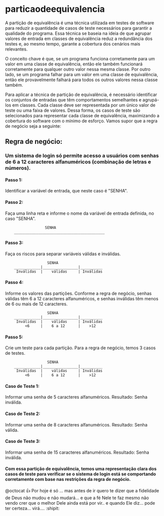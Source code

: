 # particaodeequivalencia

<p>
A partição de equivalência é uma técnica utilizada em testes de software para reduzir a quantidade de casos de teste necessários para garantir a qualidade do programa. Essa técnica se baseia na ideia de que agrupar valores de entrada em classes de equivalência reduz a redundância dos testes e, ao mesmo tempo, garante a cobertura dos cenários mais relevantes.

O conceito chave é que, se um programa funciona corretamente para um valor em uma classe de equivalência, então ele também funcionará corretamente para qualquer outro valor nessa mesma classe. Por outro lado, se um programa falhar para um valor em uma classe de equivalência, então ele provavelmente falhará para todos os outros valores nessa classe também.

Para aplicar a técnica de partição de equivalência, é necessário identificar os conjuntos de entradas que têm comportamentos semelhantes e agrupá-los em classes. Cada classe deve ser representada por um único valor de teste ou uma faixa de valores. Dessa forma, os casos de teste são selecionados para representar cada classe de equivalência, maximizando a cobertura do software com o mínimo de esforço. Vamos supor que a regra de negócio seja a seguinte:

<h2>Regra de negócio:</h2>

<h3>Um sistema de login só permite acesso a usuários com senhas de 6 a 12 caracteres alfanuméricos (combinação de letras e números).</h3>

<h4>Passo 1:</h4> Identificar a variável de entrada, que neste caso é "SENHA".

<h4>Passo 2:</h4> Faça uma linha reta e informe o nome da variável de entrada definida, no caso "SENHA".
</p>
                     
                      
                      SENHA
        _________________________________________

<h4>Passo 3:</h4> Faça os riscos para separar variáveis válidas e inválidas.

                       SENHA
        ____________|________________|__________
         Inválidas  |    válidas     | Inválidas

<h4>Passo 4:</h4> Informe os valores das partições. Conforme a regra de negócio, senhas válidas têm 6 a 12 caracteres alfanuméricos, e senhas inválidas têm menos de 6 ou mais de 12 caracteres.

                       SENHA
        ____________|________________|__________
         Inválidas  |    válidas     | Inválidas
             <6     |    6 a 12      |    >12
             
<h4>Passo 5:</h4> Crie um teste para cada partição. Para a regra de negócio, temos 3 casos de testes.

                       SENHA
        ____________|________________|__________
         Inválidas  |    válidas     | Inválidas
             <6     |    6 a 12      |    >12

<h4>Caso de Teste 1:</h4> Informar uma senha de 5 caracteres alfanuméricos.
Resultado: Senha inválida.

<h4>Caso de Teste 2:</h4> Informar uma senha de 8 caracteres alfanuméricos.
Resultado: Senha válida.

<h4>Caso de Teste 3:</h4> Informar uma senha de 15 caracteres alfanuméricos.
Resultado: Senha inválida.

<h4>Com essa partição de equivalência, temos uma representação clara dos casos de teste para verificar se o sistema de login está se comportando corretamente com base nas restrições da regra de negócio.</h4>

@octocat :+1: Por hoje é só ... mas antes de ir quero te dizer que a fidelidade de Deus não mudou e não mudará... e que a fé Nele te faz mesmo não vendo crer que o melhor Dele ainda está por vir.. e quando Ele diz... pode ter certeza... virá.... :shipit:
